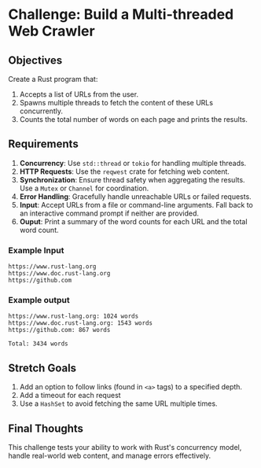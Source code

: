 # Challenge: Build a Multi-threaded Web Crawler

## Objectives

Create a Rust program that:

1. Accepts a list of URLs from the user.
2. Spawns multiple threads to fetch the content of these URLs concurrently.
3. Counts the total number of words on each page and prints the results.

## Requirements

1. **Concurrency**: Use `std::thread` or `tokio` for handling multiple threads.
2. **HTTP Requests**: Use the `reqwest` crate for fetching web content.
3. **Synchronization**: Ensure thread safety when aggregating the results. Use a `Mutex` or `Channel` for coordination.
4. **Error Handling**: Gracefully handle unreachable URLs or failed requests.
5. **Input**: Accept URLs from a file or command-line arguments. Fall back to an interactive command prompt if neither are provided.
6. **Ouput**: Print a summary of the word counts for each URL and the total word count.

### Example Input

```plain
https://www.rust-lang.org
https://www.doc.rust-lang.org
https://github.com
```

### Example output

```plain
https://www.rust-lang.org: 1024 words
https://www.doc.rust-lang.org: 1543 words
https://github.com: 867 words

Total: 3434 words
```

## Stretch Goals

1. Add an option to follow links (found in `<a>` tags) to a specified depth.
2. Add a timeout for each request
3. Use a `HashSet` to avoid fetching the same URL multiple times.

## Final Thoughts

This challenge tests your ability to work with Rust's concurrency model, handle real-world web content, and manage errors effectively.
